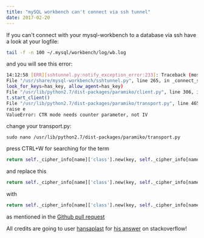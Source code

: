 ```yaml
---
title: "mySQL workbench can't connect via ssh tunnel"
date: 2017-02-20
---
```


If you can't connect with your mysql-workbench to a database via ssh have a look at your logfile:
```bash
tail -f -n 100 ~/.mysql/workbench/log/wb.log
```
and you will see this error:
```bash
14:12:58 [ERR][sshtunnel.py:notify_exception_error:233]: Traceback (most recent call last):
File "/usr/share/mysql-workbench/sshtunnel.py", line 265, in _connect_ssh
look_for_keys=has_key, allow_agent=has_key)
File "/usr/lib/python2.7/dist-packages/paramiko/client.py", line 306, in connect
t.start_client()
File "/usr/lib/python2.7/dist-packages/paramiko/transport.py", line 465, in start_client
raise e
ValueError: CTR mode needs counter parameter, not IV
```
change your transport.py:
```
sudo nano /usr/lib/python2.7/dist-packages/paramiko/transport.py
```
press CTRL+W for searching for the term
```Python
return self._cipher_info[name]['class'].new(key, self._cipher_info[name]['mode']
```
and replace this
```Python
return self._cipher_info[name]['class'].new(key, self._cipher_info[name]['mode'], iv, counter)
```
with
```Python
return self._cipher_info[name]['class'].new(key, self._cipher_info[name]['mode'], '', counter)
```
as mentioned in the [Github pull request](https://github.com/paramiko/paramiko/pull/714/commits/4752287a7379da61245087ee7e35635a4e42bb3f)


All credits are going to user [hansaplast](http://stackoverflow.com/users/119861/hansaplast) for [his answer](http://stackoverflow.com/a/42029615/863403) on stackoverflow!
